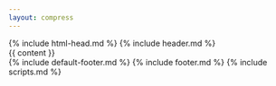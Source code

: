 ```yaml
---
layout: compress
---
```

<!DOCTYPE html>
<html lang="ja">
<!-- head -->
{% include html-head.md %}
<body class="body">
    <!-- header -->
    {% include header.md %}
    <!-- main content -->
    <main class="container" role="main">
        {{ content }}
        <div id="back-to-top" role="button" aria-label="Back to top">
            <i class="fas fa-angle-up"></i>
        </div>
    </main>
    <!-- footer -->
    {% include default-footer.md %}
    {% include footer.md %}
    <!-- scripts -->
    {% include scripts.md %}
</body>
</html>
